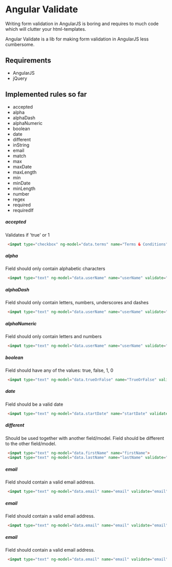 Angular Validate
============

Writing form validation in AngularJS is boring and requires to much code which will clutter your html-templates.

Angular Validate is a lib for making form validation in AngularJS less cumbersome.

Requirements
--------
* AngularJS
* jQuery

Implemented rules so far
-------
* accepted
* alpha
* alphaDash
* alphaNumeric
* boolean
* date
* different
* inString
* email
* match
* max
* maxDate
* maxLength
* min
* minDate
* minLength
* number
* regex
* required
* requiredIf

##### accepted
Validates if 'true' or 1
```html
 <input type="checkbox" ng-model="data.terms" name="Terms & Conditions" validate="accepted">
```

##### alpha
Field should only contain alphabetic characters
```html
 <input type="text" ng-model="data.userName" name="userName" validate="alpha">
```

##### alphaDash
Field should only contain letters, numbers, underscores and dashes
```html
 <input type="text" ng-model="data.userName" name="userName" validate="alphaDash">
```

##### alphaNumeric
Field should only contain letters and numbers
```html
 <input type="text" ng-model="data.userName" name="userName" validate="alphaDash">
```

##### boolean
Field should have any of the values: true, false, 1, 0
```html
 <input type="text" ng-model="data.trueOrFalse" name="TrueOrFalse" validate="boolean">
``````

##### date
Field should be a valid date
```html
 <input type="text" ng-model="data.startDate" name="startDate" validate="date">
```

##### different
Should be used together with another field/model.
Field should be different to the other field/model.
```html
 <input type="text" ng-model="data.firstName" name="firstName">
 <input type="text" ng-model="data.lastName" name="lastName" validate="different:data.firstName">
```

##### email
Field should contain a valid email address.
```html
 <input type="text" ng-model="data.email" name="email" validate="email">
```

##### email
Field should contain a valid email address.
```html
 <input type="text" ng-model="data.email" name="email" validate="email">
```

##### email
Field should contain a valid email address.
```html
 <input type="text" ng-model="data.email" name="email" validate="email">
```






